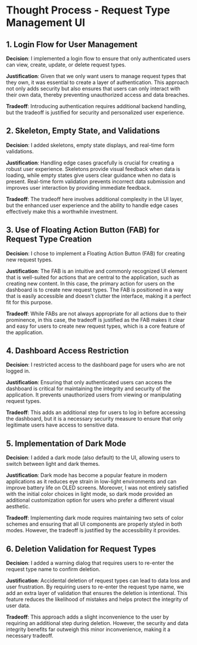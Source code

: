 # Thought Process - Request Type Management UI

## 1. Login Flow for User Management

**Decision**: I implemented a login flow to ensure that only authenticated users can view, create, update, or delete request types.

**Justification**: Given that we only want users to manage request types that they own, it was essential to create a layer of authentication. This approach not only adds security but also ensures that users can only interact with their own data, thereby preventing unauthorized access and data breaches.

**Tradeoff**: Introducing authentication requires additional backend handling, but the tradeoff is justified for security and personalized user experience.

## 2. Skeleton, Empty State, and Validations

**Decision**: I added skeletons, empty state displays, and real-time form validations.

**Justification**: Handling edge cases gracefully is crucial for creating a robust user experience. Skeletons provide visual feedback when data is loading, while empty states give users clear guidance when no data is present. Real-time form validation prevents incorrect data submission and improves user interaction by providing immediate feedback.

**Tradeoff**: The tradeoff here involves additional complexity in the UI layer, but the enhanced user experience and the ability to handle edge cases effectively make this a worthwhile investment.

## 3. Use of Floating Action Button (FAB) for Request Type Creation

**Decision**: I chose to implement a Floating Action Button (FAB) for creating new request types.

**Justification**: The FAB is an intuitive and commonly recognized UI element that is well-suited for actions that are central to the application, such as creating new content. In this case, the primary action for users on the dashboard is to create new request types. The FAB is positioned in a way that is easily accessible and doesn't clutter the interface, making it a perfect fit for this purpose.

**Tradeoff**: While FABs are not always appropriate for all actions due to their prominence, in this case, the tradeoff is justified as the FAB makes it clear and easy for users to create new request types, which is a core feature of the application.

## 4. Dashboard Access Restriction

**Decision**: I restricted access to the dashboard page for users who are not logged in.

**Justification**: Ensuring that only authenticated users can access the dashboard is critical for maintaining the integrity and security of the application. It prevents unauthorized users from viewing or manipulating request types.

**Tradeoff**: This adds an additional step for users to log in before accessing the dashboard, but it is a necessary security measure to ensure that only legitimate users have access to sensitive data.

## 5. Implementation of Dark Mode

**Decision**: I added a dark mode (also default) to the UI, allowing users to switch between light and dark themes.

**Justification**: Dark mode has become a popular feature in modern applications as it reduces eye strain in low-light environments and can improve battery life on OLED screens. Moreover, I was not entirely satisfied with the initial color choices in light mode, so dark mode provided an additional customization option for users who prefer a different visual aesthetic.

**Tradeoff**: Implementing dark mode requires maintaining two sets of color schemes and ensuring that all UI components are properly styled in both modes. However, the tradeoff is justified by the accessibility it provides.

## 6. Deletion Validation for Request Types

**Decision**: I added a warning dialog that requires users to re-enter the request type name to confirm deletion.

**Justification**: Accidental deletion of request types can lead to data loss and user frustration. By requiring users to re-enter the request type name, we add an extra layer of validation that ensures the deletion is intentional. This feature reduces the likelihood of mistakes and helps protect the integrity of user data.

**Tradeoff**: This approach adds a slight inconvenience to the user by requiring an additional step during deletion. However, the security and data integrity benefits far outweigh this minor inconvenience, making it a necessary tradeoff.
